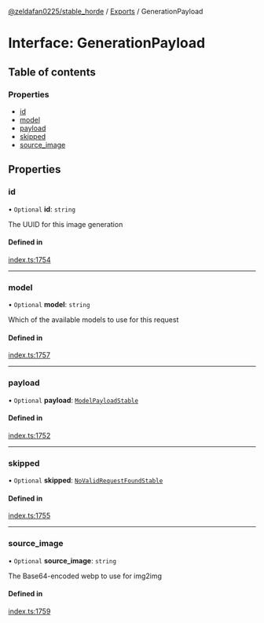 [@zeldafan0225/stable_horde](../../README.md) / [Exports](../modules.md) / GenerationPayload

# Interface: GenerationPayload

## Table of contents

### Properties

- [id](GenerationPayload.md#id)
- [model](GenerationPayload.md#model)
- [payload](GenerationPayload.md#payload)
- [skipped](GenerationPayload.md#skipped)
- [source\_image](GenerationPayload.md#source_image)

## Properties

### id

• `Optional` **id**: `string`

The UUID for this image generation

#### Defined in

[index.ts:1754](https://github.com/MrlolDev/stable_horde/blob/2389aa8/index.ts#L1754)

___

### model

• `Optional` **model**: `string`

Which of the available models to use for this request

#### Defined in

[index.ts:1757](https://github.com/MrlolDev/stable_horde/blob/2389aa8/index.ts#L1757)

___

### payload

• `Optional` **payload**: [`ModelPayloadStable`](ModelPayloadStable.md)

#### Defined in

[index.ts:1752](https://github.com/MrlolDev/stable_horde/blob/2389aa8/index.ts#L1752)

___

### skipped

• `Optional` **skipped**: [`NoValidRequestFoundStable`](NoValidRequestFoundStable.md)

#### Defined in

[index.ts:1755](https://github.com/MrlolDev/stable_horde/blob/2389aa8/index.ts#L1755)

___

### source\_image

• `Optional` **source\_image**: `string`

The Base64-encoded webp to use for img2img

#### Defined in

[index.ts:1759](https://github.com/MrlolDev/stable_horde/blob/2389aa8/index.ts#L1759)
